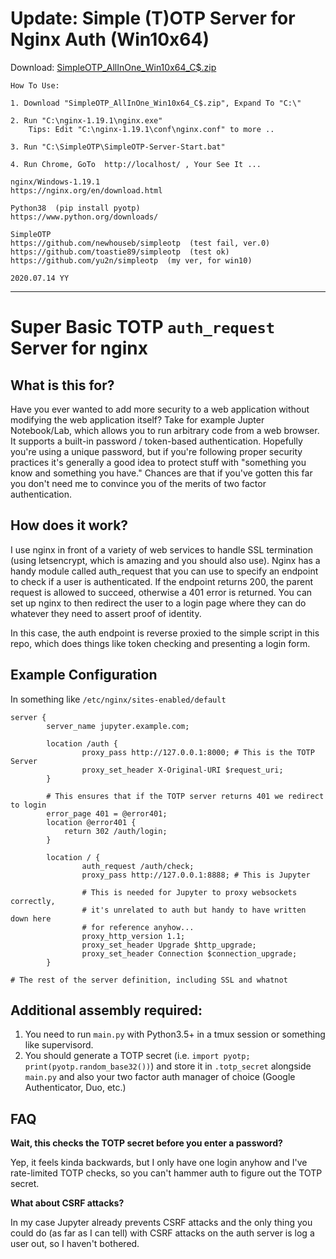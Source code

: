 # Update: Simple (T)OTP Server for Nginx Auth (Win10x64)
Download: [SimpleOTP_AllInOne_Win10x64_C$.zip](https://github.com/yu2n/simpleotp/releases/download/0.1/SimpleOTP_AllInOne_Win10x64_C.zip)

```
How To Use:

1. Download "SimpleOTP_AllInOne_Win10x64_C$.zip", Expand To "C:\"

2. Run "C:\nginx-1.19.1\nginx.exe"
    Tips: Edit "C:\nginx-1.19.1\conf\nginx.conf" to more ..

3. Run "C:\SimpleOTP\SimpleOTP-Server-Start.bat"

4. Run Chrome, GoTo  http://localhost/ , Your See It ...
```

```
nginx/Windows-1.19.1
https://nginx.org/en/download.html

Python38  (pip install pyotp)
https://www.python.org/downloads/

SimpleOTP 
https://github.com/newhouseb/simpleotp  (test fail, ver.0)
https://github.com/toastie89/simpleotp  (test ok)
https://github.com/yu2n/simpleotp  (my ver, for win10)

2020.07.14 YY 
```

---


# Super Basic TOTP `auth_request` Server for nginx

## What is this for?

Have you ever wanted to add more security to a web application without modifying the web application itself? Take for example Jupter Notebook/Lab, which allows you to run arbitrary code from a web browser. It supports a built-in password / token-based authentication. Hopefully you're using a unique password, but if you're following proper security practices it's generally a good idea to protect stuff with "something you know and something you have." Chances are that if you've gotten this far you don't need me to convince you of the merits of two factor authentication.

## How does it work?

I use nginx in front of a variety of web services to handle SSL termination (using letsencrypt, which is amazing and you should also use). Nginx has a handy module called auth_request that you can use to specify an endpoint to check if a user is authenticated. If the endpoint returns 200, the parent request is allowed to succeed, otherwise a 401 error is returned. You can set up nginx to then redirect the user to a login page where they can do whatever they need to assert proof of identity.

In this case, the auth endpoint is reverse proxied to the simple script in this repo, which does things like token checking and presenting a login form.

## Example Configuration

In something like `/etc/nginx/sites-enabled/default`

```
server {
        server_name jupyter.example.com;

        location /auth {
                proxy_pass http://127.0.0.1:8000; # This is the TOTP Server
                proxy_set_header X-Original-URI $request_uri;
        }

        # This ensures that if the TOTP server returns 401 we redirect to login
        error_page 401 = @error401;
        location @error401 {
            return 302 /auth/login;
        }

        location / {
                auth_request /auth/check;
                proxy_pass http://127.0.0.1:8888; # This is Jupyter

                # This is needed for Jupyter to proxy websockets correctly, 
                # it's unrelated to auth but handy to have written down here 
                # for reference anyhow...
                proxy_http_version 1.1;
                proxy_set_header Upgrade $http_upgrade;
                proxy_set_header Connection $connection_upgrade;
        }

# The rest of the server definition, including SSL and whatnot
```

## Additional assembly required:

1. You need to run `main.py` with Python3.5+ in a tmux session or something like supervisord.
2. You should generate a TOTP secret (i.e. `import pyotp; print(pyotp.random_base32())`) and store it in `.totp_secret` alongside `main.py` and also your two factor auth manager of choice (Google Authenticator, Duo, etc.)

## FAQ

**Wait, this checks the TOTP secret before you enter a password?**

Yep, it feels kinda backwards, but I only have one login anyhow and I've rate-limited TOTP checks, so you can't hammer auth to figure out the TOTP secret.

**What about CSRF attacks?**

In my case Jupyter already prevents CSRF attacks and the only thing you could do (as far as I can tell) with CSRF attacks on the auth server is log a user out, so I haven't bothered.
